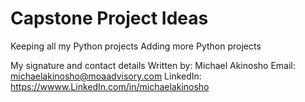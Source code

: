 # Capstone Project Ideas
Keeping all my Python projects
Adding more Python projects

My signature and contact details
Written by: Michael Akinosho
Email: michaelakinosho@moaadvisory.com
LinkedIn: https://wwww.LinkedIn.com/in/michaelakinosho
